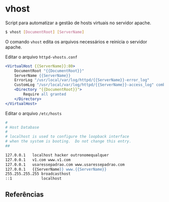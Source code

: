 # vhost

Script para automatizar a gestão de hosts virtuais no servidor apache.


```Bash
$ vhost [DocumentRoot] [ServerName]
```

O comando `vhost` edita os arquivos necessários e reinicia o servidor apache.

Editar o arquivo `httpd-vhosts.conf` 

```Apache
<VirtualHost {{ServerName}}:80>
    DocumentRoot "{{DocumentRoot}}"
    ServerName {{ServerName}}
    ErrorLog "/usr/local/var/log/httpd/{{ServerName}}-error_log"
    CustomLog "/usr/local/var/log/httpd/{{ServerName}}-access_log" combined
    <Directory "{{DocumentRoot}}">
        Require all granted
    </Directory>
</VirtualHost>
```

Editar o arquivo `/etc/hosts`

```Apache
#
# Host Database
#
# localhost is used to configure the loopback interface
# when the system is booting.  Do not change this entry.
##

127.0.0.1	localhost hacker outronomequalquer
127.0.0.1	v1.com www.v1.com
127.0.0.1	usaressepadrao.com www.usaressepadrao.com
127.0.0.1	{{ServerName}} www.{{ServerName}}
255.255.255.255	broadcasthost
::1             localhost
```

## Referências

